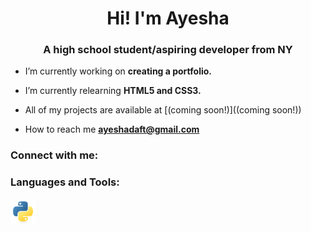 <h1 align="center">Hi! I'm Ayesha</h1>
<h3 align="center">A high school student/aspiring developer from NY</h3>

- I’m currently working on **creating a portfolio.**

- I’m currently relearning **HTML5 and CSS3.**

- All of my projects are available at [(coming soon!)]((coming soon!))

- How to reach me **ayeshadaft@gmail.com**

<h3 align="left">Connect with me:</h3>
<p align="left">
</p>

<h3 align="left">Languages and Tools:</h3>
<p align="left"> <a href="https://www.python.org" target="_blank" rel="noreferrer"> <img src="https://raw.githubusercontent.com/devicons/devicon/master/icons/python/python-original.svg" alt="python" width="40" height="40"/> </a> </p>
